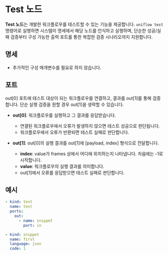 # Test 노드

**Test 노드**는 개발한 워크플로우를 테스트할 수 있는 기능을 제공합니다. `uniflow test` 명령어로 실행하면 시스템이 명세에서 해당 노드를 인식하고 실행하며, 단순한 성공/실패 검증부터 구성 가능한
출력 포트를 통한 복잡한 검증 시나리오까지 지원합니다.

## 명세

- 추가적인 구성 매개변수를 필요로 하지 않습니다.

## 포트

out[0] 포트에 테스트 대상이 되는 워크플로우를 연결하고, 결과를 out[1]를 통해 검증합니다. 단순 실행 검증을 원할 경우 out[1]을 생략할 수 있습니다.

- **out[0]**: 워크플로우를 실행하고 그 결과를 응답받습니다.
    - 연결된 워크플로우에서 오류가 발생하지 않으면 테스트 성공으로 판단됩니다.
    - 워크플로우에서 오류가 반환되면 테스트 실패로 판단합니다.

- **out[1]**: out[0]의 실행 결과를 out[1]에 [payload, index] 형식으로 전달합니다.
    - **index**: value가 frames 상에서 어디에 위치하는지 나타냅니다. 처음에는 -1로 시작합니다.
    - **value**: 워크플로우의 실행 결과를 의미합니다.
    - out[1]에서 오류를 응답받으면 테스트 실패로 판단합니다.

## 예시

```yaml
- kind: test
  name: test
  ports:
    out:
      - name: snippet
        port: in

- kind: snippet
  name: first
  language: json
  code: 1
```